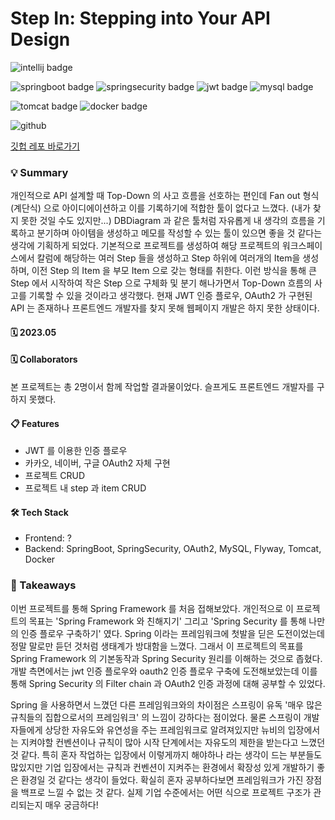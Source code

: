# Step In: Stepping into Your API Design

![intellij badge](https://img.shields.io/badge/IntelliJ-000000?style=flat-square&logo=IntelliJ-IDEA&logoColor=white)

![springboot badge](https://img.shields.io/badge/SpringBoot-6DB33F?style=flat-square&logo=SpringBoot&logoColor=white)
![springsecurity badge](https://img.shields.io/badge/SpringSecurity-6DB33F?style=flat-square&logo=SpringSecurity&logoColor=white)
![jwt badge](https://img.shields.io/badge/JWT-000000?style=flat-square&logo=JSONWebTokens&logoColor=white)
![mysql badge](https://img.shields.io/badge/MySQL-4479A1?style=flat-square&logo=MySQL&logoColor=white)

![tomcat badge](https://img.shields.io/badge/Tomcat-F8DC75?style=flat-square&logo=ApacheTomcat&logoColor=black)
![docker badge](https://img.shields.io/badge/Docker-2496ED?style=flat-square&logo=Docker&logoColor=white)

![github](https://img.shields.io/badge/GitHub-181717?style=for-the-badge&logo=GitHub&logoColor=white)

[깃헙 레포 바로가기](https://github.com/EarthlyZ9/Step-In)



### 💡 Summary
개인적으로 API 설계할 때 Top-Down 의 사고 흐름을 선호하는 편인데 Fan out 형식 (계단식) 으로 아이디에이션하고
이를 기록하기에 적합한 툴이 없다고 느꼈다. (내가 찾지 못한 것일 수도 있지만...) DBDiagram 과 같은 툴처럼 자유롭게
내 생각의 흐름을 기록하고 분기하며 아이템을 생성하고 메모를 작성할 수 있는 툴이 있으면 좋을 것 같다는 생각에 기획하게 되었다.
기본적으로 프로젝트를 생성하여 해당 프로젝트의 워크스페이스에서 칼럼에 해당하는 여러 Step 들을 생성하고 Step 하위에 여러개의 Item을 생성하며,
이전 Step 의 Item 을 부모 Item 으로 갖는 형태를 취한다. 이런 방식을 통해 큰 Step 에서 시작하여 작은 Step 으로 구체화 및 분기 해나가면서
Top-Down 흐름의 사고를 기록할 수 있을 것이라고 생각했다. 현재 JWT 인증 플로우, OAuth2 가 구현된 API 는 존재하나 프론트엔드 개발자를
찾지 못해 웹페이지 개발은 하지 못한 상태이다.

#### 🗓 2023.05

#### 🗓 Collaborators
본 프로젝트는 총 2명이서 함께 작업할 결과물이었다. 슬프게도 프론트엔드 개발자를 구하지 못했다.


#### 📋 Features
* JWT 를 이용한 인증 플로우
* 카카오, 네이버, 구글 OAuth2 자체 구현
* 프로젝트 CRUD
* 프로젝트 내 step 과 item CRUD

#### 🛠 Tech Stack
* Frontend: ?
* Backend: SpringBoot, SpringSecurity, OAuth2, MySQL, Flyway, Tomcat, Docker


### 📌 Takeaways
이번 프로젝트를 통해 Spring Framework 를 처음 접해보았다. 개인적으로 이 프로젝트의 목표는 'Spring Framework 와 친해지기' 
그리고 'Spring Security 를 통해 나만의 인증 플로우 구축하기' 였다. Spring 이라는 프레임워크에 첫발을 딛은 도전이었는데
정말 말로만 듣던 것처럼 생태계가 방대함을 느꼈다. 그래서 이 프로젝트의 목표를 Spring Framework 의 기본동작과 
Spring Security 원리를 이해하는 것으로 좁혔다. 개발 측면에서는 jwt 인증 플로우와 oauth2 인증 플로우 구축에 도전해보았는데
이를 통해 Spring Security 의 Filter chain 과 OAuth2 인증 과정에 대해 공부할 수 있었다. 

Spring 을 사용하면서 느꼈던 다른 프레임워크와의 차이점은 스프링이 유독 '매우 많은 규칙들의 집합으로서의 프레임워크' 의 느낌이 강하다는
점이었다. 물론 스프링이 개발자들에게 상당한 자유도와 유연성을 주는 프레임워크로 알려져있지만 뉴비의 입장에서는 지켜야할 컨벤션이나 규칙이 많아
시작 단계에서는 자유도의 제한을 받는다고 느꼈던 것 같다. 특히 혼자 작업하는 입장에서 이렇게까지 해야하나 라는 생각이 드는 부분들도 많있지만
기업 입장에서는 규칙과 컨벤션이 지켜주는 환경에서 확장성 있게 개발하기 좋은 환경일 것 같다는 생각이 들었다. 확실히 혼자 공부하다보면
프레임워크가 가진 장점을 백프로 느낄 수 없는 것 같다. 실제 기업 수준에서는 어떤 식으로 프로젝트 구조가 관리되는지 매우 궁금하다!

